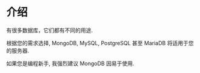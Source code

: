 # 介绍

有很多数据库，它们都有不同的用途.

根据您的需求选择, MongoDB, MySQL, PostgreSQL 甚至 MariaDB 将适用于您的服务器.

如果您是编程新手, 我强烈建议 MongoDB 因易于使用.
